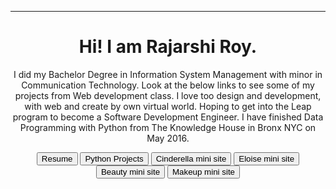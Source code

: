 <head>

  <!--link href="main.css" rel="stylesheet"-->
</head>
<body>
  <header>
  <hr> 
  <h1> Hi! I am Rajarshi Roy. </h1>
  <p class="text">  I did my Bachelor Degree in Information System Management with minor in Communication Technology. Look at the below links to see some of my projects from Web development class. I love too design and development, with web and create by own virtual world. Hoping to get into the Leap program to become a Software Development Engineer. I have finished Data Programming with Python from The Knowledge House in Bronx NYC on May 2016.</p>
    <a href="https://gist.github.com/rajarshi98/54c19408882afb47da8f830360effc53/"><button>Resume</button></a>
    <a href="https://github.com/rajarshi98/pythone.projects.git"><button>Python Projects</button></a>
    <a href="https://rajarshi98.github.io/cinderella/pages/twist.html"><button>Cinderella mini site</button></a>
    <a href="https://rajarshi98.github.io/Eloise/"><button>Eloise mini site</button></a>
    <a href="https://rajarshi98.github.io/beauty/"><button>Beauty mini site</button></a>
    <a href="https://rajarshi98.github.io/RimmelLondon/"><button>Makeup mini site</button></a>
  
  </header>
</body>

